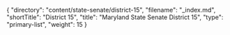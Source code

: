 {
  "directory": "content/state-senate/district-15",
  "filename": "_index.md",
  "shortTitle": "District 15",
  "title": "Maryland State Senate District 15",
  "type": "primary-list",
  "weight": 15
}
